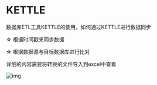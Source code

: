# KETTLE


数据库ETL工具KETTLE的使用，如何通过KETTLE进行数据同步

☆ 根据时间戳来同步数据


☆ 根据数据源与目标数据库进行比对

详细的内容需要将转换的文件导入到excel中查看

![img](<https://raw.githubusercontent.com/sunweiguang/kettle-study/master/spoon.ico>)
